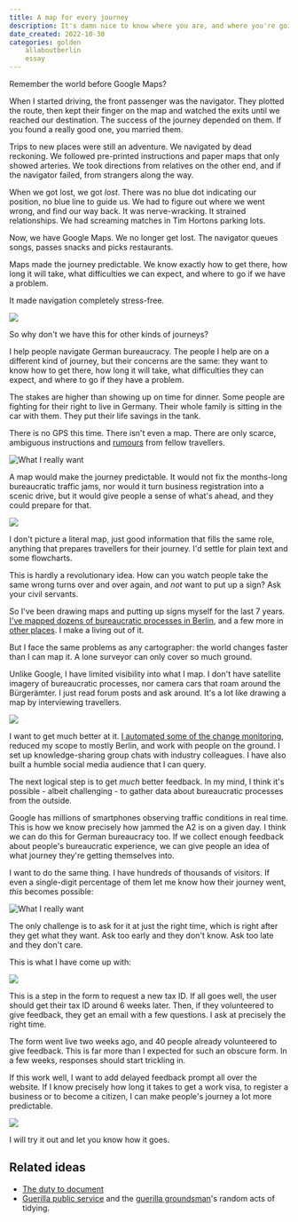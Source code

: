```yaml
---
title: A map for every journey
description: It's damn nice to know where you are, and where you're going.
date_created: 2022-10-30
categories: golden
    allaboutberlin
    essay
---
```


Remember the world before Google Maps?

When I started driving, the front passenger was the navigator. They plotted the route, then kept their finger on the map and watched the exits until we reached our destination. The success of the journey depended on them. If you found a really good one, you married them.

Trips to new places were still an adventure. We navigated by dead reckoning. We followed pre-printed instructions and paper maps that only showed arteries. We took directions from relatives on the other end, and if the navigator failed, from strangers along the way.

When we got lost, we got *lost*. There was no blue dot indicating our position, no blue line to guide us. We had to figure out where we went wrong, and find our way back. It was nerve-wracking. It strained relationships. We had screaming matches in Tim Hortons parking lots.

Now, we have Google Maps. We no longer get lost. The navigator queues songs, passes snacks and picks restaurants.

Maps made the journey predictable. We know exactly how to get there, how long it will take, what difficulties we can expect, and where to go if we have a problem.

It made navigation completely stress-free.

![](/images/illustrations/map-predictability.png)

So why don't we have this for other kinds of journeys?

I help people navigate German bureaucracy. The people I help are on a different kind of journey, but their concerns are the same: they want to know how to get there, how long it will take, what difficulties they can expect, and where to go if they have a problem.

The stakes are higher than showing up on time for dinner. Some people are fighting for their right to live in Germany. Their whole family is sitting in the car with them. They put their life savings in the tank.

There is no GPS this time. There isn't even a map. There are only scarce, ambiguous instructions and [rumours](/blog/berlin-buergeramt-experiment) from fellow travellers.

![](/images/illustrations/bureaucratic-roadblock-berlin.png "What I really want")

A map would make the journey predictable. It would not fix the months-long bureaucratic traffic jams, nor would it turn business registration into a scenic drive, but it would give people a sense of what's ahead, and they could prepare for that.

![](/images/illustrations/bureaucratic-map.png)

I don't picture a literal map, just good information that fills the same role, anything that prepares travellers for their journey. I'd settle for plain text and some flowcharts.

This is hardly a revolutionary idea. How can you watch people take the same wrong turns over and over again, and *not* want to put up a sign? Ask your civil servants.

So I've been drawing maps and putting up signs myself for the last 7 years. [I've mapped dozens of bureaucratic processes in Berlin](https://allaboutberlin.com/), and a few more in [other places](/blog/indian-tourist-visa-kathmandu). I make a living out of it.

But I face the same problems as any cartographer: the world changes faster than I can map it. A lone surveyor can only cover so much ground.

Unlike Google, I have limited visibility into what I map. I don't have satellite imagery of bureaucratic processes, nor camera cars that roam around the Bürgerämter. I just read forum posts and ask around. It's a lot like drawing a map by interviewing travellers.

![](/images/illustrations/mapping-from-user-feedback.png)

I want to get much better at it. [I automated some of the change monitoring](https://twitter.com/aboutberlin/status/1554005282178596864), reduced my scope to mostly Berlin, and work with people on the ground. I set up knowledge-sharing group chats with industry colleagues. I have also built a humble social media audience that I can query.

The next logical step is to get *much* better feedback.  In my mind, I think it's possible - albeit challenging - to gather data about bureaucratic processes from the outside.

Google has millions of smartphones observing traffic conditions in real time. This is how we know precisely how jammed the A2 is on a given day. I think we can do this for German bureaucracy too. If we collect enough feedback about people's bureaucratic experience, we can give people an idea of what journey they're getting themselves into.

I want to do the same thing. I have hundreds of thousands of visitors. If even a single-digit percentage of them let me know how their journey went, *this* becomes possible:

![](/images/illustrations/bureaucratic-roadblock-berlin.png "What I really want")

The only challenge is to ask for it at just the right time, which is right after they get what they want. Ask too early and they don't know. Ask too late and they don't care.

This is what I have come up with:

![](/images/feedback-collection.png)

This is a step in the form to request a new tax ID. If all goes well, the user should get their tax ID around 6 weeks later. Then, if they volunteered to give feedback, they get an email with a few questions. I ask at precisely the right time.

The form went live two weeks ago, and 40 people already volunteered to give feedback. This is far more than I expected for such an obscure form. In a few weeks, responses should start trickling in.

If this work well, I want to add delayed feedback prompt all over the website. If I know precisely how long it takes to get a work visa, to register a business or to become a citizen, I can make people's journey a lot more predictable.

![](/images/feedback-after-process.png)

I will try it out and let you know how it goes.

## Related ideas

- [The duty to document](/blog/duty-to-document)
- [Guerilla public service](https://www.okwhatever.org/topics/selfie/guerrilla-public-service) and the [guerilla groundsman](https://twitter.com/guerrgroundsman)'s random acts of tidying.

